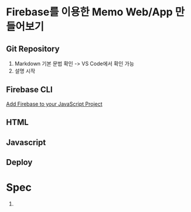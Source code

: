 # Firebase를 이용한 Memo Web/App 만들어보기

## Git Repository

1. Markdown 기본 문법 확인 -> VS Code에서 확인 가능
1. 설명 시작

## Firebase CLI

[Add Firebase to your JavaScript Project](https://firebase.google.com/docs/web/setup)

## HTML

## Javascript

## Deploy

# Spec

1. 